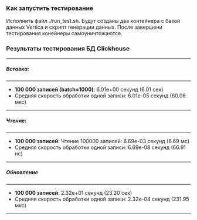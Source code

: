 ### Как запустить тестирование

Исполнить файл ./run_test.sh. 
Будут созданы два контейнера с базой данных Vertica и скрипт генерации данных. 
После завершени тестирования конейнеры самоуничтожаются.

### Результаты тестирования БД Clickhouse

___________________________________________________________________________
##### Вставка:
___________________________________________________________________________
- **100 000 записей (batch=1000)**: 6.01e+00 секунд (6.01 сек)
- Средняя скорость обработки одной записи: 6.01e-05 секунд (60.06 мкс)
___________________________________________________________________________
##### Чтение:
___________________________________________________________________________
- **100 000 записей**: Чтение 100000 записей: 6.69e-03 секунд (6.69 мс)
- Средняя скорость обработки одной записи: 6.69e-08 секунд (66.91 нс)
___________________________________________________________________________
##### Обновление
___________________________________________________________________________
- **100 000 записей**: 2.32e+01 секунд (23.20 сек)
- Средняя скорость обработки одной записи: 2.32e-04 секунд (231.95 мкс)
___________________________________________________________________________
